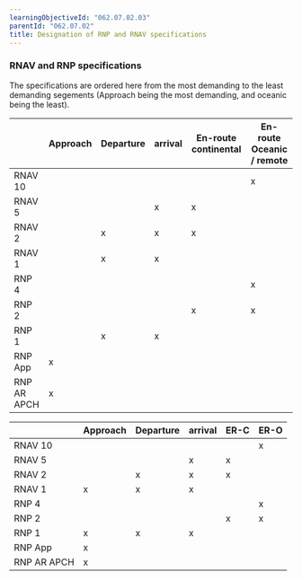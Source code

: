 ```yaml
---
learningObjectiveId: "062.07.02.03"
parentId: "062.07.02"
title: Designation of RNP and RNAV specifications
---
```


### RNAV and RNP specifications

The specifications are ordered here from the most demanding to the least
demanding segements (Approach being the most demanding, and oceanic being the
least).

|             | Approach | Departure | arrival | En-route continental | En-route Oceanic / remote |
| ----------- | -------- | --------- | ------- | -------------------- | ------------------------- |
| RNAV 10     |          |           |         |                      | x                         |
| RNAV 5      |          |           | x       | x                    |                           |
| RNAV 2      |          | x         | x       | x                    |                           |
| RNAV 1      |          | x         | x       |                      |                           |
| RNP 4       |          |           |         |                      | x                         |
| RNP 2       |          |           |         | x                    | x                         |
| RNP 1       |          | x         | x       |                      |                           |
| RNP App     | x        |           |         |                      |                           |
| RNP AR APCH | x        |           |         |                      |                           |

|             | Approach | Departure | arrival | ER-C | ER-O |
| ----------- | -------- | --------- | ------- | ---- | ---- |
| RNAV 10     |          |           |         |      | x    |
| RNAV 5      |          |           | x       | x    |      |
| RNAV 2      |          | x         | x       | x    |      |
| RNAV 1      | x        | x         | x       |      |      |
| RNP 4       |          |           |         |      | x    |
| RNP 2       |          |           |         | x    | x    |
| RNP 1       | x        | x         | x       |      |      |
| RNP App     | x        |           |         |      |      |
| RNP AR APCH | x        |           |         |      |      |

